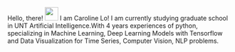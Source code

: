 
Hello, there! <img src="https://raw.githubusercontent.com/MartinHeinz/MartinHeinz/master/wave.gif" width="30px">
I am Caroline Lo! I am currently studying graduate school in UNT Artificial Intelligence.With 4 years experiences of python, specializing in Machine Learning, Deep Learning Models with Tensorflow and Data Visualization for Time Series, Computer Vision, NLP problems. 


